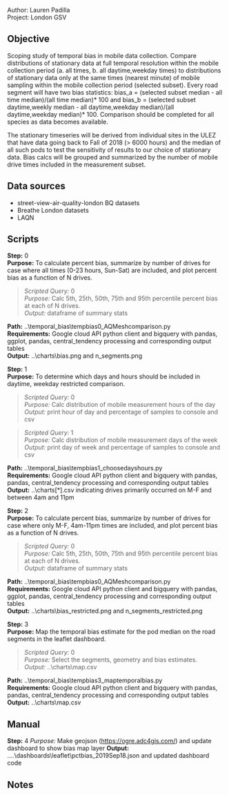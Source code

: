 Author: Lauren Padilla\
Project: London GSV

## Objective
Scoping study of temporal bias in mobile data collection.
Compare distributions of stationary data at full temporal resolution within the mobile collection period (a. all times, b. all daytime,weekday times) to distributions of stationary data only at the same times (nearest minute) of mobile sampling within the mobile collection period (selected subset). Every road segment will have two bias statistics: bias_a = (selected subset median - all time median)/(all time median)* 100 and bias_b = (selected subset daytime,weekly median - all daytime,weekday median)/(all daytime,weekday median)* 100. Comparison should be completed for all species as data becomes available.  

The stationary timeseries will be derived from individual sites in the ULEZ that have data going back to Fall of 2018 (> 6000 hours) and the median of all such pods to test the sensitivity of results to our choice of stationary data. Bias calcs will be grouped and summarized by the number of mobile drive times included in the measurement subset.

## Data sources
- street-view-air-quality-london BQ datasets
- Breathe London datasets
- LAQN 

## Scripts
**Step:** 0  
**Purpose:** To calculate percent bias, summarize by number of drives for case where all times (0-23 hours, Sun-Sat) are included, and plot percent bias as a function of N drives. 

> *Scripted Query:* 0  
*Purpose:* Calc 5th, 25th, 50th, 75th and 95th percentile percent bias at each of N drives.  
*Output:* dataframe of summary stats

**Path:** ..\temporal_bias\tempbias0_AQMeshcomparison.py  
**Requirements:** Google cloud API python client and bigquery with pandas, ggplot, pandas, central_tendency processing and corresponding output tables  
**Output:** ..\charts\bias.png and n_segments.png

**Step:** 1  
**Purpose:** To determine which days and hours should be included in daytime, weekday restricted comparison. 

> *Scripted Query:* 0  
*Purpose:* Calc distribution of mobile measurement hours of the day 
*Output:* print hour of day and percentage of samples to console and csv

> *Scripted Query:* 1  
*Purpose:* Calc distribution of mobile measurement days of the week 
*Output:* print day of week and percentage of samples to console and csv

**Path:** ..\temporal_bias\tempbias1_choosedayshours.py  
**Requirements:** Google cloud API python client and bigquery with pandas, pandas, central_tendency processing and corresponding output tables  
**Output:** ..\charts\[*].csv indicating drives primarily occurred on M-F and between 4am and 11pm

**Step:** 2  
**Purpose:** To calculate percent bias, summarize by number of drives for case where only M-F, 4am-11pm times are included, and plot percent bias as a function of N drives. 

> *Scripted Query:* 0  
*Purpose:* Calc 5th, 25th, 50th, 75th and 95th percentile percent bias at each of N drives.  
*Output:* dataframe of summary stats

**Path:** ..\temporal_bias\tempbias0_AQMeshcomparison.py  
**Requirements:** Google cloud API python client and bigquery with pandas, ggplot, pandas, central_tendency processing and corresponding output tables  
**Output:** ..\charts\bias_restricted.png and n_segments_restricted.png

**Step:** 3  
**Purpose:** Map the temporal bias estimate for the pod median on the road segments in the leaflet dashboard.  

> *Scripted Query:* 0  
*Purpose:* Select the segments, geometry and bias estimates.  
*Output:* ..\charts\map.csv

**Path:** ..\temporal_bias\tempbias3_maptemporalbias.py  
**Requirements:** Google cloud API python client and bigquery with pandas, pandas, central_tendency processing and corresponding output tables  
**Output:** ..\charts\map.csv 

## Manual

**Step:** 4
*Purpose:* Make geojson (https://ogre.adc4gis.com/) and update dashboard to show bias map layer
**Output:** ..\..\dashboards\leaflet\pctbias_2019Sep18.json and updated dashboard code

## Notes
